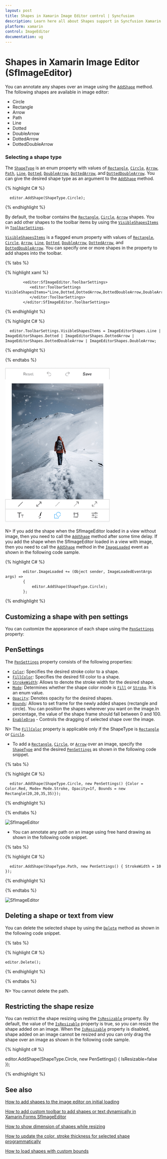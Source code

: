 ```yaml
---
layout: post
title: Shapes in Xamarin Image Editor control | Syncfusion
description: Learn here all about Shapes support in Syncfusion Xamarin Image Editor (SfImageEditor) control and more.
platform: xamarin
control: ImageEditor
documentation: ug
---
```


# Shapes in Xamarin Image Editor (SfImageEditor)

You can annotate any shapes over an image using the [`AddShape`](https://help.syncfusion.com/cr/xamarin/Syncfusion.SfImageEditor.XForms.SfImageEditor.html#Syncfusion_SfImageEditor_XForms_SfImageEditor_AddShape_Syncfusion_SfImageEditor_XForms_ShapeType_Syncfusion_SfImageEditor_XForms_PenSettings_) method. The following shapes are available in image editor:

* Circle
* Rectangle
* Arrow
* Path
* Line
* Dotted
* DoubleArrow
* DottedArrow
* DottedDoubleArrow

### Selecting a shape type

The [`ShapeType`](https://help.syncfusion.com/cr/xamarin/Syncfusion.SfImageEditor.XForms.ShapeType.html) is an enum property with values of [`Rectangle`](https://help.syncfusion.com/cr/xamarin/Syncfusion.SfImageEditor.XForms.ShapeType.html#Syncfusion_SfImageEditor_XForms_ShapeType_Rectangle), [`Circle`](https://help.syncfusion.com/cr/xamarin/Syncfusion.SfImageEditor.XForms.ShapeType.html#Syncfusion_SfImageEditor_XForms_ShapeType_Circle), [`Arrow`](https://help.syncfusion.com/cr/xamarin/Syncfusion.SfImageEditor.XForms.ShapeType.html#Syncfusion_SfImageEditor_XForms_ShapeType_Arrow), [`Path`](https://help.syncfusion.com/cr/xamarin/Syncfusion.SfImageEditor.XForms.ShapeType.html#Syncfusion_SfImageEditor_XForms_ShapeType_Path), [`Line`](https://help.syncfusion.com/cr/xamarin/Syncfusion.SfImageEditor.XForms.ShapeType.html#Syncfusion_SfImageEditor_XForms_ShapeType_Line), [`Dotted`](https://help.syncfusion.com/cr/xamarin/Syncfusion.SfImageEditor.XForms.ShapeType.html#Syncfusion_SfImageEditor_XForms_ShapeType_Dotted), [`DoubleArrow`](https://help.syncfusion.com/cr/xamarin/Syncfusion.SfImageEditor.XForms.ShapeType.html#Syncfusion_SfImageEditor_XForms_ShapeType_DoubleArrow), [`DottedArrow`](https://help.syncfusion.com/cr/xamarin/Syncfusion.SfImageEditor.XForms.ShapeType.html#Syncfusion_SfImageEditor_XForms_ShapeType_DottedArrow), and [`DottedDoubleArrow`](https://help.syncfusion.com/cr/xamarin/Syncfusion.SfImageEditor.XForms.ShapeType.html#Syncfusion_SfImageEditor_XForms_ShapeType_DottedDoubleArrow). You can give the desired shape type as an argument to the [`AddShape`](https://help.syncfusion.com/cr/xamarin/Syncfusion.SfImageEditor.XForms.SfImageEditor.html#Syncfusion_SfImageEditor_XForms_SfImageEditor_AddShape_Syncfusion_SfImageEditor_XForms_ShapeType_Syncfusion_SfImageEditor_XForms_PenSettings_) method.

{% highlight C# %}

      editor.AddShape(ShapeType.Circle);

{% endhighlight %}

By default, the toolbar contains the [`Rectangle`](https://help.syncfusion.com/cr/xamarin/Syncfusion.SfImageEditor.XForms.ImageEditorShapes.html#Syncfusion_SfImageEditor_XForms_ImageEditorShapes_Rectangle), [`Circle`](https://help.syncfusion.com/cr/xamarin/Syncfusion.SfImageEditor.XForms.ImageEditorShapes.html#Syncfusion_SfImageEditor_XForms_ImageEditorShapes_Circle), [`Arrow`](https://help.syncfusion.com/cr/xamarin/Syncfusion.SfImageEditor.XForms.ImageEditorShapes.html#Syncfusion_SfImageEditor_XForms_ImageEditorShapes_Arrow) shapes. You can add other shapes to the toolbar items by using the [`VisibleShapesItems`](https://help.syncfusion.com/cr/xamarin/Syncfusion.SfImageEditor.XForms.ToolbarSettings.html#Syncfusion_SfImageEditor_XForms_ToolbarSettings_VisibleShapesItems) in [`ToolbarSettings`](https://help.syncfusion.com/cr/xamarin/Syncfusion.SfImageEditor.XForms.ToolbarSettings.html).

[`VisibleShapesItems`](https://help.syncfusion.com/cr/xamarin/Syncfusion.SfImageEditor.XForms.ToolbarSettings.html#Syncfusion_SfImageEditor_XForms_ToolbarSettings_VisibleShapesItems) is a flagged enum property with values of [`Rectangle`](https://help.syncfusion.com/cr/xamarin/Syncfusion.SfImageEditor.XForms.ImageEditorShapes.html#Syncfusion_SfImageEditor_XForms_ImageEditorShapes_Rectangle), [`Circle`](https://help.syncfusion.com/cr/xamarin/Syncfusion.SfImageEditor.XForms.ImageEditorShapes.html#Syncfusion_SfImageEditor_XForms_ImageEditorShapes_Circle), [`Arrow`](https://help.syncfusion.com/cr/xamarin/Syncfusion.SfImageEditor.XForms.ImageEditorShapes.html#Syncfusion_SfImageEditor_XForms_ImageEditorShapes_Arrow), [`Line`](https://help.syncfusion.com/cr/xamarin/Syncfusion.SfImageEditor.XForms.ImageEditorShapes.html#Syncfusion_SfImageEditor_XForms_ImageEditorShapes_Line), [`Dotted`](https://help.syncfusion.com/cr/xamarin/Syncfusion.SfImageEditor.XForms.ImageEditorShapes.html#Syncfusion_SfImageEditor_XForms_ImageEditorShapes_Dotted), [`DoubleArrow`](https://help.syncfusion.com/cr/xamarin/Syncfusion.SfImageEditor.XForms.ImageEditorShapes.html#Syncfusion_SfImageEditor_XForms_ImageEditorShapes_DoubleArrow), [`DottedArrow`](https://help.syncfusion.com/cr/xamarin/Syncfusion.SfImageEditor.XForms.ImageEditorShapes.html#Syncfusion_SfImageEditor_XForms_ImageEditorShapes_DottedArrow), and [`DottedDoubleArrow`](https://help.syncfusion.com/cr/xamarin/Syncfusion.SfImageEditor.XForms.ImageEditorShapes.html#Syncfusion_SfImageEditor_XForms_ImageEditorShapes_DottedDoubleArrow). You can specify one or more shapes in the property to add shapes into the toolbar.

{% tabs %} 

{% highlight xaml %} 

            <editor:SfImageEditor.ToolbarSettings>
               <editor:ToolbarSettings VisibleShapesItems="Line,Dotted,DottedArrow,DottedDoubleArrow,DoubleArrow">
               </editor:ToolbarSettings>
            </editor:SfImageEditor.ToolbarSettings>  

{% endhighlight %}

{% highlight C# %}

      editor.ToolbarSettings.VisibleShapesItems = ImageEditorShapes.Line | ImageEditorShapes.Dotted | ImageEditorShapes.DottedArrow | ImageEditorShapes.DottedDoubleArrow | ImageEditorShapes.DoubleArrow;

{% endhighlight %}

{% endtabs %} 

![Shape types](ImageEditor_images/ShapeTypes.png)

N> If you add the shape when the SfImageEditor loaded in a view without image, then you need to call the [`AddShape`](https://help.syncfusion.com/cr/xamarin/Syncfusion.SfImageEditor.XForms.SfImageEditor.html#Syncfusion_SfImageEditor_XForms_SfImageEditor_AddShape_Syncfusion_SfImageEditor_XForms_ShapeType_Syncfusion_SfImageEditor_XForms_PenSettings_) method after some time delay. If you add the shape when the SfImageEditor loaded in a view with image, then you need to call the [`AddShape`](https://help.syncfusion.com/cr/xamarin/Syncfusion.SfImageEditor.XForms.SfImageEditor.html#Syncfusion_SfImageEditor_XForms_SfImageEditor_AddShape_Syncfusion_SfImageEditor_XForms_ShapeType_Syncfusion_SfImageEditor_XForms_PenSettings_) method in the [`ImageLoaded`](https://help.syncfusion.com/cr/xamarin/Syncfusion.SfImageEditor.XForms.SfImageEditor.html#Syncfusion_SfImageEditor_XForms_SfImageEditor_ImageLoaded) event as shown in the following code sample.

{% highlight C# %}

            editor.ImageLoaded += (Object sender, ImageLoadedEventArgs args) =>
            {
                editor.AddShape(ShapeType.Circle);
            };

{% endhighlight %}

## Customizing a shape with pen settings

You can customize the appearance of each shape using the [`PenSettings`](https://help.syncfusion.com/cr/xamarin/Syncfusion.SfImageEditor.XForms.PenSettings.html) property:

## PenSettings

The [`PenSettings`](https://help.syncfusion.com/cr/xamarin/Syncfusion.SfImageEditor.XForms.PenSettings.html) property consists of the following properties:

* [`Color`](https://help.syncfusion.com/cr/xamarin/Syncfusion.SfImageEditor.XForms.PenSettings.html#Syncfusion_SfImageEditor_XForms_PenSettings_Color): Specifies the desired stroke color to a shape.
* [`FillColor`](https://help.syncfusion.com/cr/xamarin/Syncfusion.SfImageEditor.XForms.PenSettings.html#Syncfusion_SfImageEditor_XForms_PenSettings_FillColor): Specifies the desired fill color to a shape.
* [`StrokeWidth`](https://help.syncfusion.com/cr/xamarin/Syncfusion.SfImageEditor.XForms.PenSettings.html#Syncfusion_SfImageEditor_XForms_PenSettings_StrokeWidth): Allows to denote the stroke width for the desired shape.
* [`Mode`](https://help.syncfusion.com/cr/xamarin/Syncfusion.SfImageEditor.XForms.PenSettings.html#Syncfusion_SfImageEditor_XForms_PenSettings_Mode): Determines whether the shape color mode is [`Fill`](https://help.syncfusion.com/cr/xamarin/Syncfusion.SfImageEditor.XForms.Mode.html#Syncfusion_SfImageEditor_XForms_Mode_Fill) or [`Stroke`](https://help.syncfusion.com/cr/xamarin/Syncfusion.SfImageEditor.XForms.Mode.html#Syncfusion_SfImageEditor_XForms_Mode_Stroke). It is an enum value.
* [`Opacity`](https://help.syncfusion.com/cr/xamarin/Syncfusion.SfImageEditor.XForms.PenSettings.html#Syncfusion_SfImageEditor_XForms_PenSettings_Opacity): Denotes opacity for the desired shapes.
* [`Bounds`](https://help.syncfusion.com/cr/xamarin/Syncfusion.SfImageEditor.XForms.PenSettings.html#Syncfusion_SfImageEditor_XForms_PenSettings_Bounds): Allows to set frame for the newly added shapes (rectangle and circle). You can position the shapes wherever you want on the image.In percentage, the value of the shape frame should fall between 0 and 100.
* [`EnableDrag`](https://help.syncfusion.com/cr/xamarin/Syncfusion.SfImageEditor.XForms.PenSettings.html#Syncfusion_SfImageEditor_XForms_PenSettings_EnableDrag) - Controls the dragging of selected shape over the image.

N> The [`FillColor`](https://help.syncfusion.com/cr/xamarin/Syncfusion.SfImageEditor.XForms.PenSettings.html#Syncfusion_SfImageEditor_XForms_PenSettings_FillColor) property is applicable only if the ShapeType is [`Rectangle`](https://help.syncfusion.com/cr/xamarin/Syncfusion.SfImageEditor.XForms.ShapeType.html#Syncfusion_SfImageEditor_XForms_ShapeType_Rectangle) or [`Circle`](https://help.syncfusion.com/cr/xamarin/Syncfusion.SfImageEditor.XForms.ShapeType.html#Syncfusion_SfImageEditor_XForms_ShapeType_Circle).

* To add a [`Rectangle`](https://help.syncfusion.com/cr/xamarin/Syncfusion.SfImageEditor.XForms.ShapeType.html#Syncfusion_SfImageEditor_XForms_ShapeType_Rectangle), [`Circle`](https://help.syncfusion.com/cr/xamarin/Syncfusion.SfImageEditor.XForms.ShapeType.html#Syncfusion_SfImageEditor_XForms_ShapeType_Circle), or [`Arrow`](https://help.syncfusion.com/cr/xamarin/Syncfusion.SfImageEditor.XForms.ShapeType.html#Syncfusion_SfImageEditor_XForms_ShapeType_Arrow) over an image, specify the [`ShapeType`](https://help.syncfusion.com/cr/xamarin/Syncfusion.SfImageEditor.XForms.ShapeType.html) and the desired [`PenSettings`](https://help.syncfusion.com/cr/xamarin/Syncfusion.SfImageEditor.XForms.PenSettings.html) as shown in the following code snippet.

{% tabs %}

{% highlight C# %}

      editor.AddShape(ShapeType.Circle, new PenSettings() {Color = Color.Red, Mode= Mode.Stroke, Opacity=1f, Bounds = new Rectangle(20,20,35,35)});

{% endhighlight %}

{% endtabs %}

![SfImageEditor](ImageEditor_images/shapes.jpg)

* You can annotate any path on an image using free hand drawing as shown in the following code snippet.

{% tabs %}

{% highlight C# %}

      editor.AddShape(ShapeType.Path, new PenSettings() { StrokeWidth = 10 });

{% endhighlight %}

{% endtabs %}

![SfImageEditor](ImageEditor_images/path.jpg)

## Deleting a shape or text from view

You can delete the selected shape by using the [`Delete`](https://help.syncfusion.com/cr/xamarin/Syncfusion.SfImageEditor.XForms.SfImageEditor.html#Syncfusion_SfImageEditor_XForms_SfImageEditor_Delete) method as shown in the following code snippet.


{% tabs %}

{% highlight C# %}

    editor.Delete();

{% endhighlight %}

{% endtabs %}

N> You cannot delete the path.

## Restricting the shape resize

You can restrict the shape resizing using the [`IsResizable`](https://help.syncfusion.com/cr/xamarin/Syncfusion.SfImageEditor.XForms.PenSettings.html#Syncfusion_SfImageEditor_XForms_PenSettings_IsResizable) property. By default, the value of the [`IsResizable`](https://help.syncfusion.com/cr/xamarin/Syncfusion.SfImageEditor.XForms.PenSettings.html#Syncfusion_SfImageEditor_XForms_PenSettings_IsResizable) property is true, so you can resize the shape added on an image. When the [`IsResizable`](https://help.syncfusion.com/cr/xamarin/Syncfusion.SfImageEditor.XForms.PenSettings.html#Syncfusion_SfImageEditor_XForms_PenSettings_IsResizable) property is disabled, shape added on an image cannot be resized and you can only drag the shape over an image as shown in the following code sample.

{% highlight c# %}

 editor.AddShape(ShapeType.Circle, new PenSettings() { IsResizable=false });

{% endhighlight %}

## See also

[How to add shapes to the image editor on initial loading](https://www.syncfusion.com/kb/11273/how-to-add-shapes-to-the-xamarin-forms-image-editor-on-initial-loading)

[How to add custom toolbar to add shapes or text dynamically in Xamarin.Forms SfImageEditor](https://www.syncfusion.com/kb/10621/how-to-add-custom-toolbar-to-add-shapes-or-text-dynamically-in-xamarin-forms-sfimageeditor)

[How to show dimension of shapes while resizing](https://www.syncfusion.com/kb/8880/how-to-show-dimension-of-shapes-while-resizing)

[How to update the color, stroke thickness for selected shape programmatically](https://www.syncfusion.com/kb/8870/how-to-update-the-color-stroke-thickness-for-selected-shape-programmatically)

[How to load shapes with custom bounds](https://www.syncfusion.com/kb/8857/how-to-load-shapes-with-custom-bounds)
